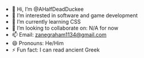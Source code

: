 - 👋 Hi, I’m @AHalfDeadDuckee
- 👀 I’m interested in software and game development
- 🌱 I’m currently learning CSS
- 💞️ I’m looking to collaborate on: N/A for now
- 📫 Email: zanegraham1134@gmail.com
- 😄 Pronouns: He/Him
- ⚡ Fun fact: I can read ancient Greek

<!---
AHalfDeadDuckee/AHalfDeadDuckee is a ✨ special ✨ repository because its `README.md` (this file) appears on your GitHub profile.
You can click the Preview link to take a look at your changes.
--->
